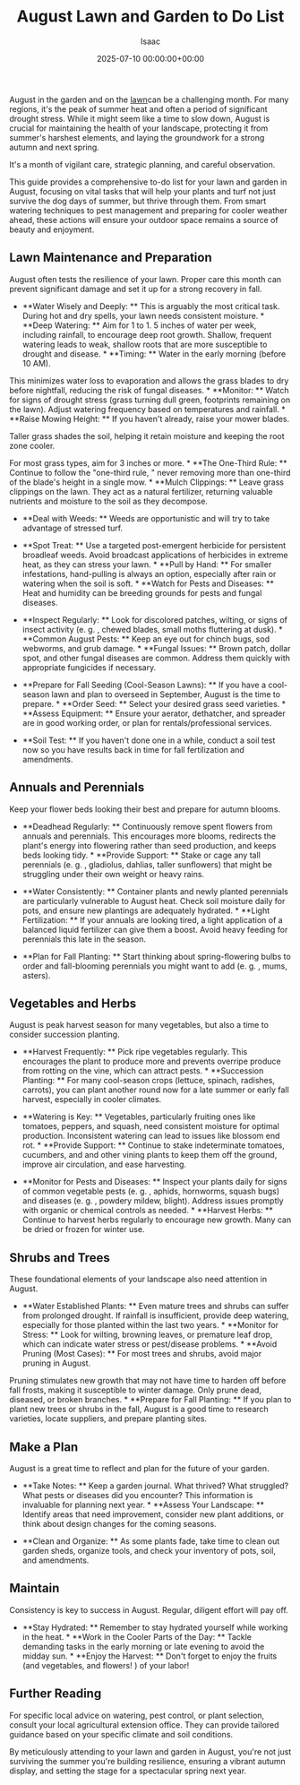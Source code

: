 ﻿---
title: August Lawn and Garden to Do List
description: August in the garden and on the lawn can be a challenging month. For many regions, it's the peak of summer heat and often a period of significant drought...
slug: /august-lawn-and-garden-to-do-list/
date: 2025-07-10 00:00:00+00:00
lastmod: 2025-07-10 00:00:00+03:00
author: Isaac
categories:

- Gardening

- Lawn Care

- Guides
tags:

- gardening

- august

- lawn
layout: post
---

August in the garden and on the [lawn](https://pestpolicy.com/september-lawn-garden-to-do-list/)can be a challenging month. For many regions, it's the peak of summer heat and often a period of significant drought stress. While it might seem like a time to slow down, August is crucial for maintaining the health of your landscape, protecting it from summer's harshest elements, and laying the groundwork for a strong autumn and next spring.

It's a month of vigilant care, strategic planning, and careful observation.

This guide provides a comprehensive to-do list for your lawn and garden in August, focusing on vital tasks that will help your plants and turf not just survive the dog days of summer, but thrive through them. From smart watering techniques to pest management and preparing for cooler weather ahead, these actions will ensure your outdoor space remains a source of beauty and enjoyment.

##  Lawn Maintenance and Preparation

August often tests the resilience of your lawn. Proper care this month can prevent significant damage and set it up for a strong recovery in fall.

* **Water Wisely and Deeply: ** This is arguably the most critical task. During hot and dry spells, your lawn needs consistent moisture. * **Deep Watering: ** Aim for 1 to 1. 5 inches of water per week, including rainfall, to encourage deep root growth. Shallow, frequent watering leads to weak, shallow roots that are more susceptible to drought and disease. * **Timing: ** Water in the early morning (before 10 AM).

This minimizes water loss to evaporation and allows the grass blades to dry before nightfall, reducing the risk of fungal diseases. * **Monitor: ** Watch for signs of drought stress (grass turning dull green, footprints remaining on the lawn). Adjust watering frequency based on temperatures and rainfall. * **Raise Mowing Height: ** If you haven't already, raise your mower blades.

Taller grass shades the soil, helping it retain moisture and keeping the root zone cooler.

For most grass types, aim for 3 inches or more. * **The One-Third Rule: ** Continue to follow the "one-third rule, " never removing more than one-third of the blade's height in a single mow. * **Mulch Clippings: ** Leave grass clippings on the lawn. They act as a natural fertilizer, returning valuable nutrients and moisture to the soil as they decompose.

* **Deal with Weeds: ** Weeds are opportunistic and will try to take advantage of stressed turf.

* **Spot Treat: ** Use a targeted post-emergent herbicide for persistent broadleaf weeds. Avoid broadcast applications of herbicides in extreme heat, as they can stress your lawn. * **Pull by Hand: ** For smaller infestations, hand-pulling is always an option, especially after rain or watering when the soil is soft. * **Watch for Pests and Diseases: ** Heat and humidity can be breeding grounds for pests and fungal diseases.

* **Inspect Regularly: ** Look for discolored patches, wilting, or signs of insect activity (e. g. , chewed blades, small moths fluttering at dusk). * **Common August Pests: ** Keep an eye out for chinch bugs, sod webworms, and grub damage. * **Fungal Issues: ** Brown patch, dollar spot, and other fungal diseases are common. Address them quickly with appropriate fungicides if necessary.

* **Prepare for Fall Seeding (Cool-Season Lawns): ** If you have a cool-season lawn and plan to overseed in September, August is the time to prepare. * **Order Seed: ** Select your desired grass seed varieties. * **Assess Equipment: ** Ensure your aerator, dethatcher, and spreader are in good working order, or plan for rentals/professional services.

* **Soil Test: ** If you haven't done one in a while, conduct a soil test now so you have results back in time for fall fertilization and amendments.

##  Annuals and Perennials

Keep your flower beds looking their best and prepare for autumn blooms.

* **Deadhead Regularly: ** Continuously remove spent flowers from annuals and perennials. This encourages more blooms, redirects the plant's energy into flowering rather than seed production, and keeps beds looking tidy. * **Provide Support: ** Stake or cage any tall perennials (e. g. , gladiolus, dahlias, taller sunflowers) that might be struggling under their own weight or heavy rains.

* **Water Consistently: ** Container plants and newly planted perennials are particularly vulnerable to August heat. Check soil moisture daily for pots, and ensure new plantings are adequately hydrated. * **Light Fertilization: ** If your annuals are looking tired, a light application of a balanced liquid fertilizer can give them a boost. Avoid heavy feeding for perennials this late in the season.

* **Plan for Fall Planting: ** Start thinking about spring-flowering bulbs to order and fall-blooming perennials you might want to add (e. g. , mums, asters).

##  Vegetables and Herbs

August is peak harvest season for many vegetables, but also a time to consider succession planting.

* **Harvest Frequently: ** Pick ripe vegetables regularly. This encourages the plant to produce more and prevents overripe produce from rotting on the vine, which can attract pests. * **Succession Planting: ** For many cool-season crops (lettuce, spinach, radishes, carrots), you can plant another round now for a late summer or early fall harvest, especially in cooler climates.

* **Watering is Key: ** Vegetables, particularly fruiting ones like tomatoes, peppers, and squash, need consistent moisture for optimal production. Inconsistent watering can lead to issues like blossom end rot. * **Provide Support: ** Continue to stake indeterminate tomatoes, cucumbers, and and other vining plants to keep them off the ground, improve air circulation, and ease harvesting.

* **Monitor for Pests and Diseases: ** Inspect your plants daily for signs of common vegetable pests (e. g. , aphids, hornworms, squash bugs) and diseases (e. g. , powdery mildew, blight). Address issues promptly with organic or chemical controls as needed. * **Harvest Herbs: ** Continue to harvest herbs regularly to encourage new growth. Many can be dried or frozen for winter use.

##  Shrubs and Trees

These foundational elements of your landscape also need attention in August.

* **Water Established Plants: ** Even mature trees and shrubs can suffer from prolonged drought. If rainfall is insufficient, provide deep watering, especially for those planted within the last two years. * **Monitor for Stress: ** Look for wilting, browning leaves, or premature leaf drop, which can indicate water stress or pest/disease problems. * **Avoid Pruning (Most Cases): ** For most trees and shrubs, avoid major pruning in August.

Pruning stimulates new growth that may not have time to harden off before fall frosts, making it susceptible to winter damage. Only prune dead, diseased, or broken branches. * **Prepare for Fall Planting: ** If you plan to plant new trees or shrubs in the fall, August is a good time to research varieties, locate suppliers, and prepare planting sites.

##  Make a Plan

August is a great time to reflect and plan for the future of your garden.

* **Take Notes: ** Keep a garden journal. What thrived? What struggled? What pests or diseases did you encounter? This information is invaluable for planning next year. * **Assess Your Landscape: ** Identify areas that need improvement, consider new plant additions, or think about design changes for the coming seasons.

* **Clean and Organize: ** As some plants fade, take time to clean out garden sheds, organize tools, and check your inventory of pots, soil, and amendments.

##  Maintain

Consistency is key to success in August. Regular, diligent effort will pay off.

* **Stay Hydrated: ** Remember to stay hydrated yourself while working in the heat. * **Work in the Cooler Parts of the Day: ** Tackle demanding tasks in the early morning or late evening to avoid the midday sun. * **Enjoy the Harvest: ** Don't forget to enjoy the fruits (and vegetables, and flowers! ) of your labor!

##  Further Reading

For specific local advice on watering, pest control, or plant selection, consult your local agricultural extension office. They can provide tailored guidance based on your specific climate and soil conditions.

By meticulously attending to your lawn and garden in August, you're not just surviving the summer you're building resilience, ensuring a vibrant autumn display, and setting the stage for a spectacular spring next year.
